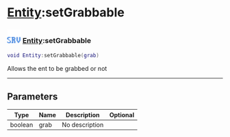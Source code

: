 # [Entity](../entity/README.md):setGrabbable

### <img src="../../.gitbook/assets/server.png" width="32" height="32" /> [Entity](../entity/README.md):setGrabbable

```lua
void Entity:setGrabbable(grab)
```

Allows the ent to be grabbed or not<br>

-----------------
## Parameters

| Type   | Name | Description | Optional |
| ------ | ---- | ----------- | -------: |
| boolean | grab | No description |   |
